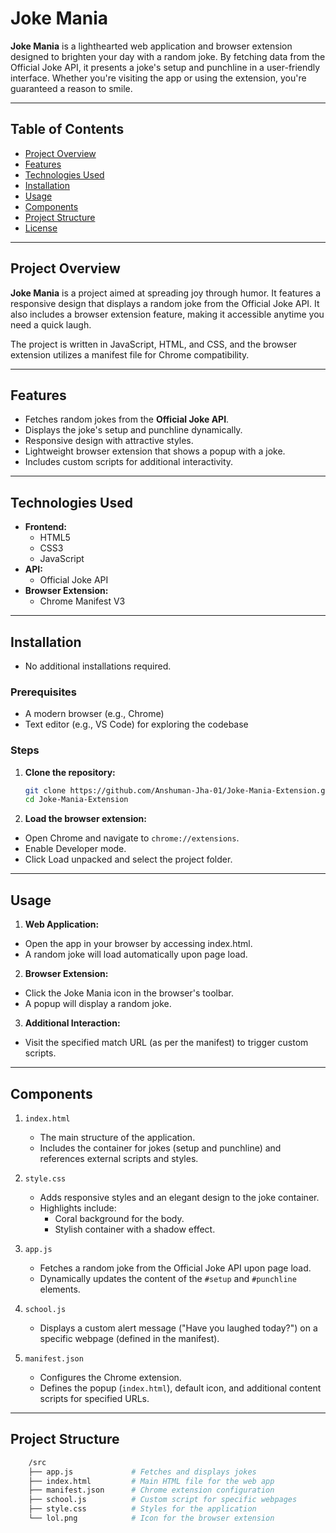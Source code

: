 # Joke Mania

**Joke Mania** is a lighthearted web application and browser extension designed to brighten your day with a random joke. By fetching data from the Official Joke API, it presents a joke's setup and punchline in a user-friendly interface. Whether you're visiting the app or using the extension, you're guaranteed a reason to smile.

---

## Table of Contents

- [Project Overview](#project-overview)
- [Features](#features)
- [Technologies Used](#technologies-used)
- [Installation](#installation)
- [Usage](#usage)
- [Components](#components)
- [Project Structure](#project-structure)
- [License](#license)

---

## Project Overview

**Joke Mania** is a project aimed at spreading joy through humor. It features a responsive design that displays a random joke from the Official Joke API. It also includes a browser extension feature, making it accessible anytime you need a quick laugh.

The project is written in JavaScript, HTML, and CSS, and the browser extension utilizes a manifest file for Chrome compatibility.

---

## Features

- Fetches random jokes from the **Official Joke API**.
- Displays the joke's setup and punchline dynamically.
- Responsive design with attractive styles.
- Lightweight browser extension that shows a popup with a joke.
- Includes custom scripts for additional interactivity.

---

## Technologies Used

- **Frontend:**
  - HTML5
  - CSS3
  - JavaScript
- **API:**
  - Official Joke API
- **Browser Extension:**
  - Chrome Manifest V3

---

## Installation
- No additional installations required. 

### Prerequisites

- A modern browser (e.g., Chrome)
- Text editor (e.g., VS Code) for exploring the codebase

### Steps

1. **Clone the repository:**
   ```bash
   git clone https://github.com/Anshuman-Jha-01/Joke-Mania-Extension.git
   cd Joke-Mania-Extension

2. **Load the browser extension:**
- Open Chrome and navigate to ```chrome://extensions```.
- Enable Developer mode.
- Click Load unpacked and select the project folder.

---

## Usage

1. **Web Application:**
- Open the app in your browser by accessing index.html.
- A random joke will load automatically upon page load.

2. **Browser Extension:**
- Click the Joke Mania icon in the browser's toolbar.
- A popup will display a random joke.

3. **Additional Interaction:**
- Visit the specified match URL (as per the manifest) to trigger custom scripts.

---

## Components

1. ```index.html```
    - The main structure of the application.
    - Includes the container for jokes (setup and punchline) and references external scripts and styles.

2. ```style.css```
    - Adds responsive styles and an elegant design to the joke container.
    - Highlights include:
        - Coral background for the body.
        - Stylish container with a shadow effect.

3. ```app.js```
    - Fetches a random joke from the Official Joke API upon page load.
    - Dynamically updates the content of the ```#setup``` and ```#punchline``` elements.

4. ```school.js```
    - Displays a custom alert message ("Have you laughed today?") on a specific webpage (defined in the manifest).

5. ```manifest.json```
     - Configures the Chrome extension.
     - Defines the popup (```index.html```), default icon, and additional content scripts for specified URLs.

---

## Project Structure

```bash
    /src
    ├── app.js             # Fetches and displays jokes
    ├── index.html         # Main HTML file for the web app
    ├── manifest.json      # Chrome extension configuration
    ├── school.js          # Custom script for specific webpages
    ├── style.css          # Styles for the application
    └── lol.png            # Icon for the browser extension

  ```

